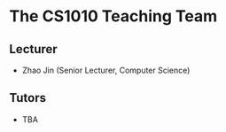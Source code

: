 # The CS1010 Teaching Team

## Lecturer

-   Zhao Jin (Senior Lecturer, Computer Science)

## Tutors

- TBA
